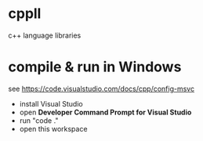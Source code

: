 # cppll
c++ language libraries

# compile & run in Windows
see https://code.visualstudio.com/docs/cpp/config-msvc
  * install Visual Studio
  * open **Developer Command Prompt for Visual Studio**
  * run "code ."
  * open this workspace
